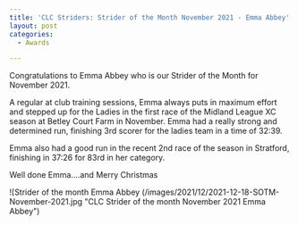 ```yaml
---
title: 'CLC Striders: Strider of the Month November 2021 - Emma Abbey'
layout: post
categories:
  - Awards

---
```


Congratulations to Emma Abbey who is our Strider of the Month for November 2021.

A regular at club training sessions, Emma always puts in maximum effort and stepped up for the Ladies in the first race of the Midland League XC season at Betley Court Farm in November. Emma had a really strong and determined run, finishing 3rd scorer for the ladies team in a time of 32:39. 

Emma also had a good run in the recent 2nd race of the season in Stratford, finishing in 37:26 for 83rd in her category.

Well done Emma....and Merry Christmas

![Strider of the month Emma Abbey (/images/2021/12/2021-12-18-SOTM-November-2021.jpg "CLC Strider of the month November 2021 Emma Abbey")

